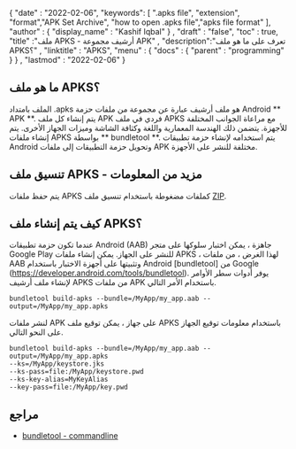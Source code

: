 
{
  "date" : "2022-02-06",
  "keywords": [ ".apks file", "extension", "format","APK Set Archive", "how to open .apks file","apks file format" ],
  "author" : {
    "display_name" : "Kashif Iqbal"
} ,
  "draft" : "false",
  "toc" : true,
  "title" :"ملف APKS - أرشيف مجموعة APK" ,
  "description":"تعرف على ما هو ملف APKS؟" ,
  "linktitle" : "APKS",
  "menu" : {
    "docs" : {
      "parent" : "programming"
}
} ,
  "lastmod" : "2022-02-06"
}

## ما هو ملف APKS؟

الملف بامتداد .apks هو ملف أرشيف عبارة عن مجموعة من ملفات حزمة Android ** APK **. يتم إنشاء كل ملف APK فردي في ملف APKS مع مراعاة الجوانب المختلفة للأجهزة. يتضمن ذلك الهندسة المعمارية واللغة وكثافة الشاشة وميزات الجهاز الأخرى. يتم إنشاء ملفات APKS بواسطة ** bundletool **. يتم استخدامه لإنشاء حزمة تطبيقات Android وتحويل حزمة التطبيقات إلى ملفات APK مختلفة للنشر على الأجهزة.

## تنسيق ملف APKS - مزيد من المعلومات

يتم حفظ ملفات APKS كملفات مضغوطة باستخدام تنسيق ملف [ZIP](/ar/compression/zip/).

## كيف يتم إنشاء ملف APKS؟

عندما تكون حزمة تطبيقات Android (AAB) جاهزة ، يمكن اختبار سلوكها على متجر Google Play للنشر على الجهاز. يمكن إنشاء ملفات APKS ، لهذا الغرض ، من ملفات AAB وتثبيتها على أجهزة الاختبار باستخدام Android [bundletool] من Google (https://developer.android.com/tools/bundletool). يوفر أدوات سطر الأوامر لإنشاء ملف أرشيف APKS من ملفات APK باستخدام الأمر التالي.

```
bundletool build-apks --bundle=/MyApp/my_app.aab --output=/MyApp/my_app.apks
```

لنشر ملفات APK على جهاز ، يمكن توقيع ملف APKS باستخدام معلومات توقيع الجهاز على النحو التالي.

```
bundletool build-apks --bundle=/MyApp/my_app.aab --output=/MyApp/my_app.apks
--ks=/MyApp/keystore.jks
--ks-pass=file:/MyApp/keystore.pwd
--ks-key-alias=MyKeyAlias
--key-pass=file:/MyApp/key.pwd
```

## مراجع

* [bundletool - commandline](https://developer.android.com/tools/bundletool)

